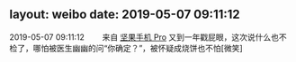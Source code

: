 layout: weibo
date: 2019-05-07 09:11:12
---
2019-05-07 09:11:12  &nbsp;&nbsp;&nbsp;&nbsp;&nbsp;&nbsp; 来自 <a href="http://app.weibo.com/t/feed/Z4AgP" rel="nofollow">坚果手机 Pro</a>
又到一年戳屁眼，这次说什么也不检了，哪怕被医生幽幽的问“你确定？”，被怀疑成烧饼也不怕[微笑] ​​​
